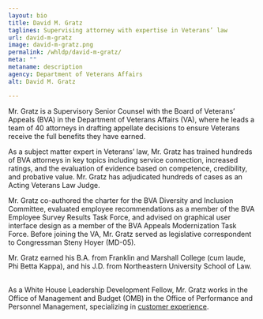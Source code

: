 ```yaml
---
layout: bio
title: David M. Gratz
taglines: Supervising attorney with expertise in Veterans’ law 
url: david-m-gratz
image: david-m-gratz.png
permalink: /whldp/david-m-gratz/
meta: ""
metaname: description
agency: Department of Veterans Affairs
alt: David M. Gratz

---
```


<p>Mr. Gratz is a Supervisory Senior Counsel with the Board of Veterans&rsquo; Appeals (BVA) in the Department of Veterans Affairs (VA), where he leads a team of 40 attorneys in drafting appellate decisions to ensure Veterans receive the full benefits they have earned.&nbsp;</p>
<p>As a subject matter expert in Veterans&rsquo; law, Mr. Gratz has trained hundreds of BVA attorneys in key topics including service connection, increased ratings, and the evaluation of evidence based on competence, credibility, and probative value. Mr. Gratz has adjudicated hundreds of cases as an Acting Veterans Law Judge.&nbsp;</p>
<p>Mr. Gratz co-authored the charter for the BVA Diversity and Inclusion Committee, evaluated employee recommendations as a member of the BVA Employee Survey Results Task Force, and advised on graphical user interface design as a member of the BVA Appeals Modernization Task Force. Before joining the VA, Mr. Gratz served as legislative correspondent to Congressman Steny Hoyer (MD-05).&nbsp;</p>
<p>Mr. Gratz earned his B.A. from Franklin and Marshall College (cum laude, Phi Betta Kappa), and his J.D. from Northeastern University School of Law.</p>
<p><br />As a White House Leadership Development Fellow, Mr. Gratz works in the Office of Management and Budget (OMB) in the Office of Performance and Personnel Management, specializing in <a href="https://www.performance.gov/CAP/cx/">customer experience</a>.</p>